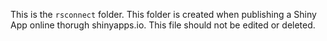 This is the `rsconnect` folder. This folder is created when publishing a Shiny App online thorugh shinyapps.io. This file should not be edited or deleted.  